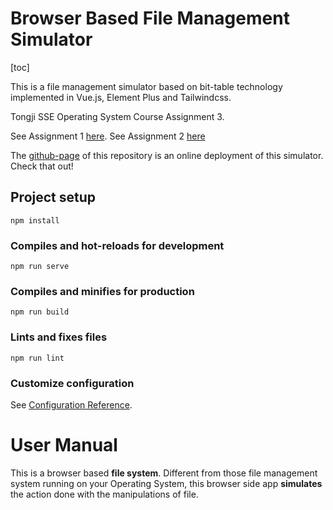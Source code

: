 # Browser Based File Management Simulator

[toc]

This is a file management simulator based on bit-table technology implemented in Vue.js, Element Plus and Tailwindcss.

Tongji SSE Operating System Course Assignment 3.

See Assignment 1 [here](https://github.com/PlusOneZ/OS-Homework-Elevator-Dispatching).
See Assignment 2 [here](https://github.com/PlusOneZ/OS-Homework-Memory-Allocation)

The [github-page](#) of this repository is an online deployment of this simulator. Check that out!


## Project setup
```
npm install
```

### Compiles and hot-reloads for development
```
npm run serve
```

### Compiles and minifies for production
```
npm run build
```

### Lints and fixes files
```
npm run lint
```

### Customize configuration
See [Configuration Reference](https://cli.vuejs.org/config/).


# User Manual

This is a browser based **file system**. Different from those file
management system running on your Operating System, this browser side
app **simulates** the action done with the manipulations of file.

